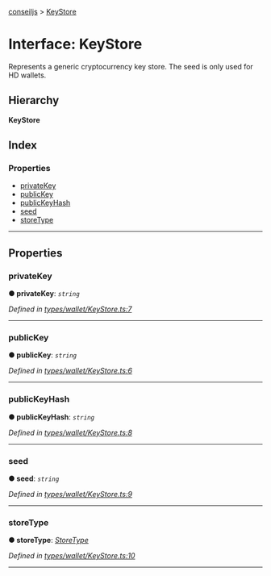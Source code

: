 [conseiljs](../README.md) > [KeyStore](../interfaces/keystore.md)

# Interface: KeyStore

Represents a generic cryptocurrency key store. The seed is only used for HD wallets.

## Hierarchy

**KeyStore**

## Index

### Properties

* [privateKey](keystore.md#privatekey)
* [publicKey](keystore.md#publickey)
* [publicKeyHash](keystore.md#publickeyhash)
* [seed](keystore.md#seed)
* [storeType](keystore.md#storetype)

---

## Properties

<a id="privatekey"></a>

###  privateKey

**● privateKey**: *`string`*

*Defined in [types/wallet/KeyStore.ts:7](https://github.com/Cryptonomic/ConseilJS/blob/6ee1a2c/src/types/wallet/KeyStore.ts#L7)*

___
<a id="publickey"></a>

###  publicKey

**● publicKey**: *`string`*

*Defined in [types/wallet/KeyStore.ts:6](https://github.com/Cryptonomic/ConseilJS/blob/6ee1a2c/src/types/wallet/KeyStore.ts#L6)*

___
<a id="publickeyhash"></a>

###  publicKeyHash

**● publicKeyHash**: *`string`*

*Defined in [types/wallet/KeyStore.ts:8](https://github.com/Cryptonomic/ConseilJS/blob/6ee1a2c/src/types/wallet/KeyStore.ts#L8)*

___
<a id="seed"></a>

###  seed

**● seed**: *`string`*

*Defined in [types/wallet/KeyStore.ts:9](https://github.com/Cryptonomic/ConseilJS/blob/6ee1a2c/src/types/wallet/KeyStore.ts#L9)*

___
<a id="storetype"></a>

###  storeType

**● storeType**: *[StoreType](../enums/storetype.md)*

*Defined in [types/wallet/KeyStore.ts:10](https://github.com/Cryptonomic/ConseilJS/blob/6ee1a2c/src/types/wallet/KeyStore.ts#L10)*

___

